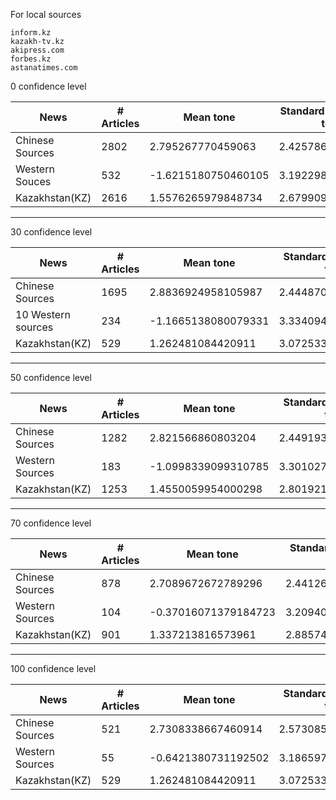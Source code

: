 For local sources
```
inform.kz
kazakh-tv.kz
akipress.com
forbes.kz
astanatimes.com
```




0 confidence level

| News | # Articles | Mean tone| Standard deviation in tone |
| ------ | ------ | ----- | ----- |
|Chinese Sources | 2802 |2.795267770459063 | 2.425786397388841 |
| Western Souces | 532 | -1.6215180750460105 | 3.192298817444638 |
| Kazakhstan(KZ) | 2616  |1.5576265979848734 | 2.679909778416418 |



------------------------------------------------------------------------------

30 confidence level

| News | # Articles | Mean tone| Standard deviation in tone |
| ------ | ------ | ----- | ----- |
|Chinese Sources | 1695 | 2.8836924958105987 | 2.4448705724908355 |
| 10 Western sources | 234 | -1.1665138080079331 | 3.3340940704574753 |
| Kazakhstan(KZ) |529 | 1.262481084420911 | 3.0725339457290906 |



-------------------------------------------------------------------------------

50 confidence level

| News | # Articles | Mean tone| Standard deviation in tone |
| ------ | ------ | ----- | ----- |
|Chinese Sources | 1282 | 2.821566860803204 | 2.4491934544316316 |
| Western Sources | 183 | -1.0998339099310785 | 3.3010274504072203 |
| Kazakhstan(KZ) | 1253  | 1.4550059954000298 | 2.8019215893027827 |




-------------------------------------------------
70 confidence level

| News | # Articles | Mean tone| Standard deviation in tone |
| ------ | ------ | ----- | ----- |
|Chinese Sources | 878 | 2.7089672672789296 | 2.4412621733856805 | 
| Western Sources | 104 | -0.37016071379184723 | 3.209408020306966 |
| Kazakhstan(KZ) | 901  |1.337213816573961  | 2.885741345468104  |



-----------------------------------------------
100 confidence level

| News | # Articles | Mean tone| Standard deviation in tone |
| ------ | ------ | ----- | ----- |
| Chinese Sources | 521 | 2.7308338667460914 | 2.573085080177327 |
| Western Sources | 55 | -0.6421380731192502 | 3.1865979970385654 |
| Kazakhstan(KZ) | 529  |1.262481084420911  | 3.0725339457290906  |








